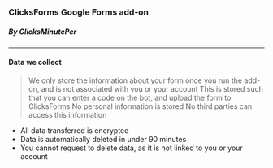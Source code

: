 ### ClicksForms Google Forms add-on
##### By ClicksMinutePer

-----

#### Data we collect 
> We only store the information about your form once you run the add-on, and is not associated with you or your account
> This is stored such that you can enter a code on the bot, and upload the form to ClicksForms
> No personal information is stored
> No third parties can access this information

- All data transferred is encrypted
- Data is automatically deleted in under 90 minutes
- You cannot request to delete data, as it is not linked to you or your account
